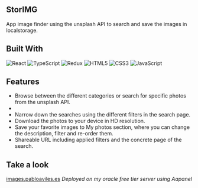 ## StorIMG

App image finder using the unsplash API to search and save the images in localstorage.

## Built With

![React](https://img.shields.io/badge/react-%2320232a.svg?style=for-the-badge&logo=react&logoColor=%2361DAFB) ![TypeScript](https://img.shields.io/badge/typescript-%23007ACC.svg?style=for-the-badge&logo=typescript&logoColor=white) ![Redux](https://img.shields.io/badge/redux-%23593d88.svg?style=for-the-badge&logo=redux&logoColor=white) ![HTML5](https://img.shields.io/badge/html5-%23E34F26.svg?style=for-the-badge&logo=html5&logoColor=white) ![CSS3](https://img.shields.io/badge/css3-%231572B6.svg?style=for-the-badge&logo=css3&logoColor=white) ![JavaScript](https://img.shields.io/badge/javascript-%23323330.svg?style=for-the-badge&logo=javascript&logoColor=%23F7DF1E)

## Features

<ul>
<li>Browse between the different categories or search for specific photos from the unsplash API.<li>
<li>Narrow down the searches using the different filters in the search page.</li>
<li>Download the photos to your device in HD resolution.</li>
<li>Save your favorite images to My photos section, where you can change the description, filter and re-order them.</li>
<li>Shareable URL including applied filters and the concrete page of the search.</li>
</ul>

## Take a look

[images.pabloaviles.es](https://www.images.pabloaviles.es/)
*Deployed on my oracle free tier server using Aapanel*